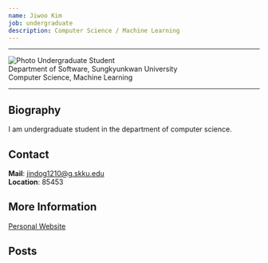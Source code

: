 ```yaml
---
name: Jiwoo Kim
job: undergraduate
description: Computer Science / Machine Learning
---
```


<hr>

![Photo](https://drive.google.com/open?id=10Fwf0EqVRSec8cYvs4BJ51-zp-Ca9p-t)
Undergraduate Student<br>Department of Software, Sungkyunkwan University<br>Computer Science, Machine Learning

<hr>

## Biography
I am undergraduate student in the department of computer science.

## Contact
**Mail**:   jindog1210@g.skku.edu<br>
**Location**: 85453

## More Information
[Personal Website]()

## Posts
